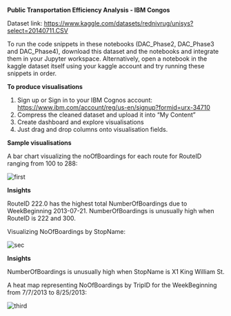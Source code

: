 __Public Transportation Efficiency Analysis - IBM Congos__

Dataset link: https://www.kaggle.com/datasets/rednivrug/unisys?select=20140711.CSV

To run the code snippets in these notebooks (DAC_Phase2, DAC_Phase3 and DAC_Phase4), download this dataset and the notebooks and integrate them in your Jupyter workspace. 
Alternatively, open a notebook in the kaggle dataset itself using your kaggle account and try running these snippets in order.

__To produce visualisations__

1. Sign up or Sign in to your IBM Cognos account: https://www.ibm.com/account/reg/us-en/signup?formid=urx-34710
2. Compress the cleaned dataset and upload it into “My Content”
3. Create dashboard and explore visualisations
4. Just drag and drop columns onto visualisation fields.

__Sample visualisations__

A bar chart visualizing the noOfBoardings for each route for RouteID ranging from 100 to 288:

![first](https://github.com/yasvinippriyaa/public-transportation-analysis/assets/139134650/b4de561f-22a6-4eb6-af99-ccd8fb32db29)

__Insights__

RouteID 222.0 has the highest total NumberOfBoardings due to WeekBeginning 2013-07-21.
NumberOfBoardings is unusually high when RouteID is 222 and 300.

Visualizing NoOfBoardings by StopName:

![sec](https://github.com/yasvinippriyaa/public-transportation-analysis/assets/139134650/a58cfcb8-70af-4b20-92a5-0bccd1b6336b)

__Insights__

NumberOfBoardings is unusually high when StopName is X1 King William St.

A heat map representing NoOfBoardings by TripID for the WeekBeginning from 7/7/2013 to 8/25/2013:

![third](https://github.com/yasvinippriyaa/public-transportation-analysis/assets/139134650/a87f91e5-02fa-4e40-9b08-9f93a0a4be96)
